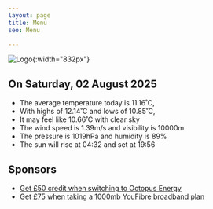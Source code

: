 ```yaml
---
layout: page
title: Menu
seo: Menu

---
```


![Logo](/images/logo.jpg){:width="832px"}

<!-- weather_marker starts -->
## On Saturday, 02 August 2025

- The average temperature today is 11.16˚C,
- With highs of 12.14˚C and lows of 10.85˚C,
- It may feel like 10.66˚C with clear sky
- The wind speed is 1.39m/s and visibility is 10000m
- The pressure is 1019hPa and humidity is 89%
- The sun will rise at 04:32 and set at 19:56

<!-- weather_marker ends -->

## Sponsors

- [Get £50 credit when switching to Octopus Energy](https://bit.ly/3oD1nnS)
- [Get £75 when taking a 1000mb YouFibre broadband plan](https://aklam.io/91zWhU?)
